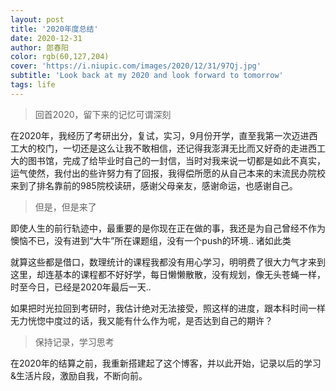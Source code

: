 ```yaml
---
layout: post
title: '2020年度总结'
date: 2020-12-31
author: 郎春阳
color: rgb(60,127,204)
cover: 'https://i.niupic.com/images/2020/12/31/97Qj.jpg'
subtitle: 'Look back at my 2020 and look forward to tomorrow'
tags: life
---
```


> 回首2020，留下来的记忆可谓深刻

在2020年，我经历了考研出分，复试，实习，9月份开学，直至我第一次迈进西工大的校门，一切还是这么让我不敢相信，还记得我澎湃无比而又好奇的走进西工大的图书馆，完成了给毕业时自己的一封信，当时对我来说一切都是如此不真实，运气使然，我付出的些许努力有了回报，我得偿所愿的从自己本来的末流民办院校来到了排名靠前的985院校读研，感谢父母亲友，感谢命运，也感谢自己。

> 但是，但是来了

即使人生的前行轨迹中，最重要的是你现在正在做的事，我还是为自己曾经不作为懊恼不已，没有进到“大牛”所在课题组，没有一个push的环境.. 诸如此类

就算这些都是借口，数理统计的课程我都没有用心学习，明明费了很大力气才来到这里，却连基本的课程都不好好学，每日懒懒散散，没有规划，像无头苍蝇一样，时至今日，已经是2020年最后一天..

如果把时光拉回到考研时，我估计绝对无法接受，照这样的进度，跟本科时间一样无力恍惚中度过的话，我又能有什么作为呢，是否达到自己的期许？

> 保持记录，学习思考

在2020年的结算之前，我重新搭建起了这个博客，并以此开始，记录以后的学习&生活片段，激励自我，不断向前。